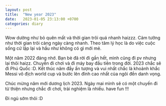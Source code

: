 ```yaml
---
layout: post
title:  "New year 2023"
date:   2023-01-05 23:13:00 +0700
categories: diary
---
```


Wow dường như bỏ quên mất và thời gian trôi quá nhanh haizzz. 
Cảm tưởng như thời gian trôi càng ngày càng nhanh. Theo tâm lý học 
là do việc cuộc sống cứ lặp lại và hầu như không có gì mới mẻ. 

Một năm 2022 đáng nhớ. Bạn bè đã rời đi gần hết, mình cũng đi pv nhưng lại 
thôi haizz. Chuyến đi chơi và đi máy bay đầu tiên trong đời. 2023 chắc sẽ 
đi Phú Quốc :D. Kết thúc năm đầy ấn tượng và vui nhất chắc là khoảnh khắc 
Messi vô địch world cup và bước lên đỉnh cao nhất của ngôi đền danh vọng.

Chúc mừng năm mới dương lịch 2023. Ngày mai mình sẽ có một chuyến đi từ thiện 
nhưng chắc đi chơi, trải nghiệm là nhiều. have fun !!!

Đi ngủ sớm thôi :D 

